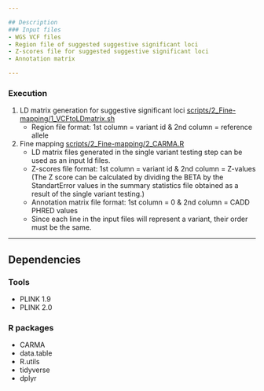 ```yaml
---

## Description
### Input files
- WGS VCF files
- Region file of suggested suggestive significant loci
- Z-scores file for suggested suggestive significant loci
- Annotation matrix

---
```


### Execution

1. LD matrix generation for suggestive significant loci  [scripts/2_Fine-mapping/1_VCFtoLDmatrix.sh](1_VCFtoLDmatrix.sh)
	- Region file format: 1st column = variant id & 2nd column = reference allele
2. Fine mapping [scripts/2_Fine-mapping/2_CARMA.R](2_CARMA.R)
	- LD matrix files generated in the single variant testing step can be used as an input ld files.
	- Z-scores file format: 1st column = variant id & 2nd column = Z-values (The Z score can be calculated by dividing the BETA by the StandartError values ​​in the summary statistics file obtained as a result of the single variant testing.)
	- Annotation matrix file format: 1st column = 0 & 2nd column = CADD PHRED values
	- Since each line in the input files will represent a variant, their order must be the same.

---

## Dependencies
### Tools
- PLINK 1.9
- PLINK 2.0
### R packages
- CARMA
- data.table
- R.utils
- tidyverse
- dplyr